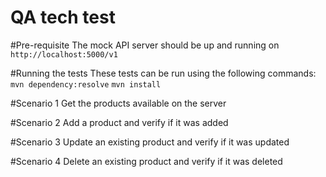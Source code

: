 # QA tech test

#Pre-requisite
The mock API server should be up and running on `http://localhost:5000/v1`

#Running the tests
These tests can be run using the following commands:
`mvn dependency:resolve`
`mvn install`
 
#Scenario 1
Get the products available on the server

#Scenario 2
Add a product and  verify if it was added

#Scenario 3
Update an existing product and verify if it was updated

#Scenario 4
Delete an existing product and verify if it was deleted


